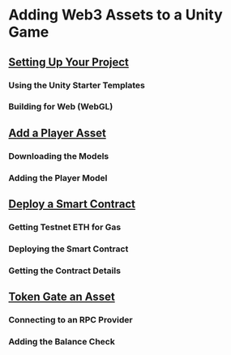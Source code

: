 # Adding Web3 Assets to a Unity Game

## [Setting Up Your Project](/docs/setting-up-your-project)

### Using the Unity Starter Templates

### Building for Web (WebGL)

## [Add a Player Asset](/docs/add-aplayer-asset)

### Downloading the Models

### Adding the Player Model

## [Deploy a Smart Contract](/docs/deploy-a-smart-contract)

### Getting Testnet ETH for Gas

### Deploying the Smart Contract

### Getting the Contract Details

## [Token Gate an Asset](/docs/token-gate-an-asset)

### Connecting to an RPC Provider

### Adding the Balance Check
